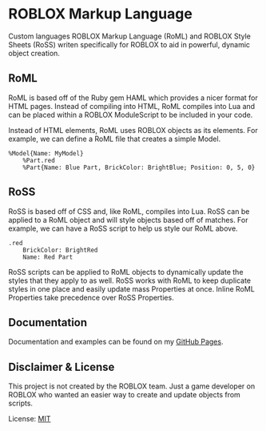 # ROBLOX Markup Language
Custom languages ROBLOX Markup Language (RoML) and ROBLOX Style Sheets (RoSS) writen specifically for ROBLOX to aid in powerful, dynamic object creation.

## RoML
RoML is based off of the Ruby gem HAML which provides a nicer format for HTML pages. Instead of compiling into HTML, RoML compiles into Lua and can be placed within a ROBLOX ModuleScript to be included in your code.

Instead of HTML elements, RoML uses ROBLOX objects as its elements. For example, we can define a RoML file that creates a simple Model.

```
%Model{Name: MyModel}
	%Part.red
	%Part{Name: Blue Part, BrickColor: BrightBlue; Position: 0, 5, 0}
```

## RoSS
RoSS is based off of CSS and, like RoML, compiles into Lua. RoSS can be applied to a RoML object and will style objects based off of matches. For example, we can have a RoSS script to help us style our RoML above.

```
.red
	BrickColor: BrightRed
	Name: Red Part
```

RoSS scripts can be applied to RoML objects to dynamically update the styles that they apply to as well. RoSS works with RoML to keep duplicate styles in one place and easily update mass Properties at once. Inline RoML Properties take precedence over RoSS Properties.

## Documentation

Documentation and examples can be found on my [GitHub Pages](http://tbshrichard.github.io/roml/).

## Disclaimer & License

This project is not created by the ROBLOX team. Just a game developer on ROBLOX who wanted an easier way to create and update objects from scripts.

License: [MIT](https://github.com/TBSHRichard/ROBLOX-Markup-Language/blob/master/LICENSE)
